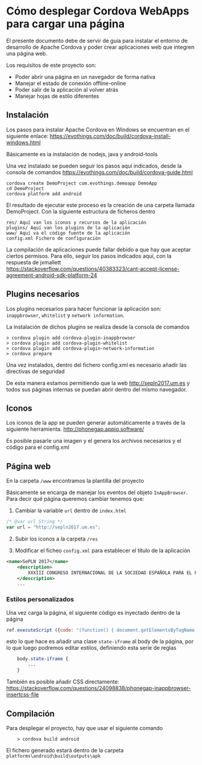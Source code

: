 # Cómo desplegar Cordova WebApps para cargar una página
El presente documento debe de servir de guía para instalar el entorno de desarrollo de Apache Cordova y poder crear aplicaciones web que integren una página web. 

Los requisitos de este proyecto son:
- Poder abrir una página en un navegador de forma nativa
- Manejar el estado de conexión offline-online
- Poder salir de la aplicación al volver atrás
- Manejar hojas de estilo diferentes

## Instalación
Los pasos para instalar Apache Cordova en Windows se encuentran en el siguiente enlace:
https://evothings.com/doc/build/cordova-install-windows.html

Básicamente es ia instalación de nodejs, java y android-tools

Una vez instalado se pueden seguir los pasos aquí indicados, desde la consola de comandos https://evothings.com/doc/build/cordova-guide.html
```
cordova create DemoProject com.evothings.demoapp DemoApp
cd DemoProject
cordova platform add android
```

El resultado de ejecutar este proceso es la creación de una carpeta llamada DemoProject. Con la siguiente estructura de ficheros dentro

```
res/ Aquí van los iconos y recursos de la aplicación
plugins/ Aquí van los plugins de la aplicación
www/ Aquí va el código fuente de la aplicación
config.xml Fichero de configuración
```

La compilación de aplicaciones puede fallar debido a que hay que aceptar ciertos permisos. Para ello, seguir los pasos indicados aquí, con la respuesta de jxmallett
https://stackoverflow.com/questions/40383323/cant-accept-license-agreement-android-sdk-platform-24

## Plugins necesarios
Los plugins necesarios para hacer funcionar la aplicación son: `inappbrowser`, `whitelist` y `network information`.


La instalación de dichos plugins se realiza desde la consola de comandos

    > cordova plugin add cordova-plugin-inappbrowser
    > cordova plugin add cordova-plugin-whitelist
    > cordova plugin add cordova-plugin-network-information
    > cordova prepare

    

Una vez instalados, dentro del fichero config.xml es necesario añadir las directivas de seguridad
    <access origin="*" />
    <access origin="http://sepln2017.um.es" />

De esta manera estamos permitiendo que la web http://sepln2017.um.es y todos sus páginas internas se puedan abrir dentro del mismo navegador.

## Iconos
Los iconos de la app se pueden generar automáticamente a través de la siguiente herramienta. http://phonegap.appiq.software/

Es posible pasarle una imagen y el genera los archivos necesarios y el código para el config.xml

## Página web
En la carpeta `/www` encontramos la plantilla del proyecto

Básicamente se encarga de manejar los eventos del objeto `InAppBrowser`. Para decir qué página queremos cambiar tenemos que:

1. Cambiar la variable `url` dentro de `index.html`

```javascript
/* @var url String */
var url = "http://sepln2017.um.es";
```

2. Subir los iconos a la carpeta `/res`

3. Modificar el ficheo `config.xml` para establecer el título de la aplicación

```xml
<name>SePLN 2017</name>
    <description>
        XXXIII CONGRESO INTERNACIONAL DE LA SOCIEDAD ESPAÑOLA PARA EL PROCESAMIENTO DEL LENGUAJE NATURAL
    </description>
    ...
```

### Estilos personalizados
Una vez carga la página, el siguiente código es inyectado dentro de la página

```javascript
ref.executeScript ({code: "(function() { document.getElementsByTagName ('body')[0].className = document.getElementsByTagName ('body')[0].className.concat (' state-iframe') })()"});
```

esto lo que hace es añadir una clase `state-iframe` al body de la página, por lo que luego podremos editar estilos, definiendo esta serie 
de reglas

```css
    body.state-iframe {
        ...
    }
```

También es posible añadir CSS directamente: https://stackoverflow.com/questions/24098838/phonegap-inappbrowser-insertcss-file


## Compilación
Para desplegar el proyecto, hay que usar el siguiente comando

```
    > cordova build android
```
    
El fichero generado estará dentro de la carpeta ```platforms\android\build\outputs\apk```